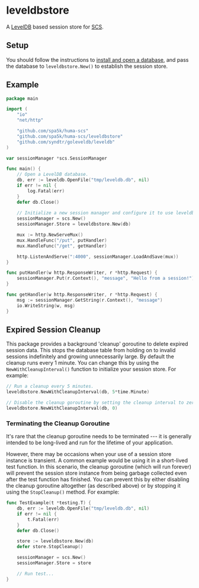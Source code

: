 # leveldbstore

A [LevelDB](https://github.com/syndtr/goleveldb) based session store for [SCS](https://github.com/spa5k/huma-scs).

## Setup

You should follow the instructions to [install and open a database](https://github.com/syndtr/goleveldb#installation), and pass the database to `leveldbstore.New()` to establish the session store.

## Example

```go
package main

import (
	"io"
	"net/http"

	"github.com/spa5k/huma-scs"
	"github.com/spa5k/huma-scs/leveldbstore"
	"github.com/syndtr/goleveldb/leveldb"
)

var sessionManager *scs.SessionManager

func main() {
	// Open a LevelDB database.
	db, err := leveldb.OpenFile("tmp/leveldb.db", nil)
	if err != nil {
		log.Fatal(err)
	}
	defer db.Close()
	
	// Initialize a new session manager and configure it to use leveldbstore as the session store.
	sessionManager = scs.New()
	sessionManager.Store = leveldbstore.New(db)

	mux := http.NewServeMux()
	mux.HandleFunc("/put", putHandler)
	mux.HandleFunc("/get", getHandler)

	http.ListenAndServe(":4000", sessionManager.LoadAndSave(mux))
}

func putHandler(w http.ResponseWriter, r *http.Request) {
	sessionManager.Put(r.Context(), "message", "Hello from a session!")
}

func getHandler(w http.ResponseWriter, r *http.Request) {
	msg := sessionManager.GetString(r.Context(), "message")
	io.WriteString(w, msg)
}
```

## Expired Session Cleanup

This package provides a background 'cleanup' goroutine to delete expired session data. This stops the database table from holding on to invalid sessions indefinitely and growing unnecessarily large. By default the cleanup runs every 1 minute. You can change this by using the `NewWithCleanupInterval()` function to initialize your session store. For example:

```go
// Run a cleanup every 5 minutes.
leveldbstore.NewWithCleanupInterval(db, 5*time.Minute)

// Disable the cleanup goroutine by setting the cleanup interval to zero.
leveldbstore.NewWithCleanupInterval(db, 0)
```

### Terminating the Cleanup Goroutine

It's rare that the cleanup goroutine needs to be terminated --- it is generally intended to be long-lived and run for the lifetime of your application.

However, there may be occasions when your use of a session store instance is transient. A common example would be using it in a short-lived test function. In this scenario, the cleanup goroutine (which will run forever) will prevent the session store instance from being garbage collected even after the test function has finished. You can prevent this by either disabling the cleanup goroutine altogether (as described above) or by stopping it using the `StopCleanup()` method. For example:

```go
func TestExample(t *testing.T) {
	db, err := leveldb.OpenFile("tmp/leveldb.db", nil)
	if err != nil {
		t.Fatal(err)
	}
	defer db.Close()

	store := leveldbstore.New(db)
	defer store.StopCleanup()

	sessionManager = scs.New()
	sessionManager.Store = store

	// Run test...
}
```
